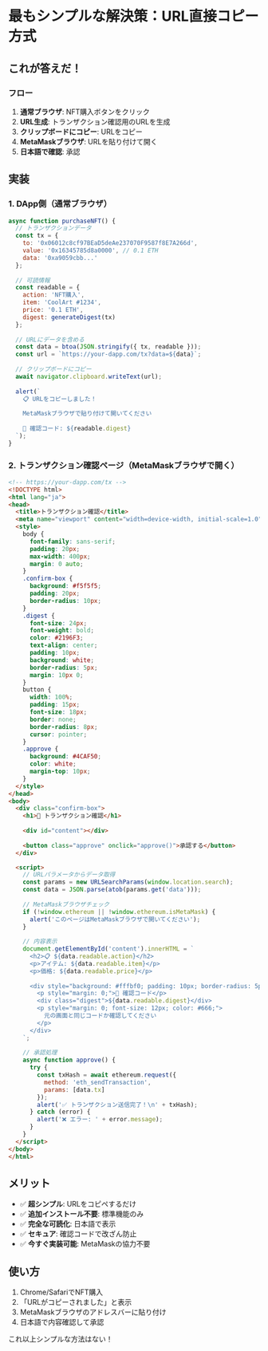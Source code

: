 # 最もシンプルな解決策：URL直接コピー方式

## これが答えだ！

### フロー
1. **通常ブラウザ**: NFT購入ボタンをクリック
2. **URL生成**: トランザクション確認用のURLを生成
3. **クリップボードにコピー**: URLをコピー
4. **MetaMaskブラウザ**: URLを貼り付けて開く
5. **日本語で確認**: 承認

## 実装

### 1. DApp側（通常ブラウザ）
```javascript
async function purchaseNFT() {
  // トランザクションデータ
  const tx = {
    to: '0x06012c8cf97BEaD5deAe237070F9587f8E7A266d',
    value: '0x16345785d8a0000', // 0.1 ETH
    data: '0xa9059cbb...'
  };
  
  // 可読情報
  const readable = {
    action: 'NFT購入',
    item: 'CoolArt #1234',
    price: '0.1 ETH',
    digest: generateDigest(tx)
  };
  
  // URLにデータを含める
  const data = btoa(JSON.stringify({ tx, readable }));
  const url = `https://your-dapp.com/tx?data=${data}`;
  
  // クリップボードにコピー
  await navigator.clipboard.writeText(url);
  
  alert(`
    📋 URLをコピーしました！
    
    MetaMaskブラウザで貼り付けて開いてください
    
    🔐 確認コード: ${readable.digest}
  `);
}
```

### 2. トランザクション確認ページ（MetaMaskブラウザで開く）
```html
<!-- https://your-dapp.com/tx -->
<!DOCTYPE html>
<html lang="ja">
<head>
  <title>トランザクション確認</title>
  <meta name="viewport" content="width=device-width, initial-scale=1.0">
  <style>
    body {
      font-family: sans-serif;
      padding: 20px;
      max-width: 400px;
      margin: 0 auto;
    }
    .confirm-box {
      background: #f5f5f5;
      padding: 20px;
      border-radius: 10px;
    }
    .digest {
      font-size: 24px;
      font-weight: bold;
      color: #2196F3;
      text-align: center;
      padding: 10px;
      background: white;
      border-radius: 5px;
      margin: 10px 0;
    }
    button {
      width: 100%;
      padding: 15px;
      font-size: 18px;
      border: none;
      border-radius: 8px;
      cursor: pointer;
    }
    .approve {
      background: #4CAF50;
      color: white;
      margin-top: 10px;
    }
  </style>
</head>
<body>
  <div class="confirm-box">
    <h1>🦊 トランザクション確認</h1>
    
    <div id="content"></div>
    
    <button class="approve" onclick="approve()">承認する</button>
  </div>

  <script>
    // URLパラメータからデータ取得
    const params = new URLSearchParams(window.location.search);
    const data = JSON.parse(atob(params.get('data')));
    
    // MetaMaskブラウザチェック
    if (!window.ethereum || !window.ethereum.isMetaMask) {
      alert('このページはMetaMaskブラウザで開いてください');
    }
    
    // 内容表示
    document.getElementById('content').innerHTML = `
      <h2>📋 ${data.readable.action}</h2>
      <p>アイテム: ${data.readable.item}</p>
      <p>価格: ${data.readable.price}</p>
      
      <div style="background: #fffbf0; padding: 10px; border-radius: 5px; margin: 15px 0;">
        <p style="margin: 0;">🔐 確認コード</p>
        <div class="digest">${data.readable.digest}</div>
        <p style="margin: 0; font-size: 12px; color: #666;">
          元の画面と同じコードか確認してください
        </p>
      </div>
    `;
    
    // 承認処理
    async function approve() {
      try {
        const txHash = await ethereum.request({
          method: 'eth_sendTransaction',
          params: [data.tx]
        });
        alert('✅ トランザクション送信完了！\n' + txHash);
      } catch (error) {
        alert('❌ エラー: ' + error.message);
      }
    }
  </script>
</body>
</html>
```

## メリット
- ✅ **超シンプル**: URLをコピペするだけ
- ✅ **追加インストール不要**: 標準機能のみ
- ✅ **完全な可読化**: 日本語で表示
- ✅ **セキュア**: 確認コードで改ざん防止
- ✅ **今すぐ実装可能**: MetaMaskの協力不要

## 使い方
1. Chrome/SafariでNFT購入
2. 「URLがコピーされました」と表示
3. MetaMaskブラウザのアドレスバーに貼り付け
4. 日本語で内容確認して承認

これ以上シンプルな方法はない！
